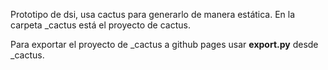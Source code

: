 Prototipo de dsi, usa cactus para generarlo de manera estática. En la
carpeta _cactus está el proyecto de cactus.

Para exportar el proyecto de _cactus a github pages usar **export.py** desde _cactus.
